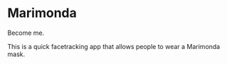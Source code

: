 
Marimonda 
================= 
Become me.

This is a quick facetracking app that allows people to wear a Marimonda mask. 
